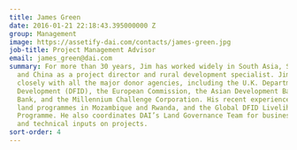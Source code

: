 ```yaml
---
title: James Green
date: 2016-01-21 22:18:43.395000000 Z
group: Management
image: https://assetify-dai.com/contacts/james-green.jpg
job-title: Project Management Advisor
email: james_green@dai.com
summary: For more than 30 years, Jim has worked widely in South Asia, Southeast Asia,
  and China as a project director and rural development specialist. Jim has worked
  closely with all the major donor agencies, including the U.K. Department for International
  Development (DFID), the European Commission, the Asian Development Bank, the World
  Bank, and the Millennium Challenge Corporation. His recent experience includes overseeing
  land programmes in Mozambique and Rwanda, and the Global DFID Livelihoods Resource
  Programme. He also coordinates DAI’s Land Governance Team for business development
  and technical inputs on projects.
sort-order: 4
---
```


